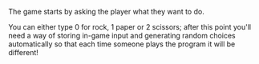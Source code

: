 
The game starts by asking the player what they want to do. 

You can either type 0 for rock, 1 paper or 2 scissors; after this point you'll need a way of storing in-game input and generating random choices automatically so that each time someone plays the program it will be different!
